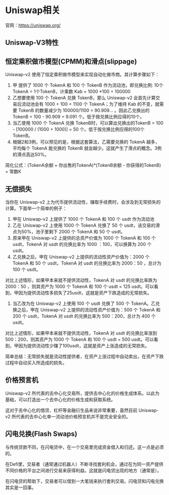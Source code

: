 # Uniswap相关

官网：<https://uniswap.org/>

## Uniswap-V3特性

## 恒定乘积做市模型(CPMM)和滑点(slippage)

Uniswap-v2 使用了恒定乘积做市模型来实现自动化做市商。其计算步骤如下：

1. 甲 提供了 1000 个 TokenA 和 100 个 TokenB 作为流动池，即兑换比例: 10个TokenA = 1个TokenB，计乘数 Kab = 1000 *100 = 100000
2. 乙想要使用 100 个 TokenA 兑换 TokenB，那么 Uniswap-v2 会首先计算交易后流动池会有 1000 + 100 = 1100 个 TokenA；为了维持 Kab 的不变，就需要 TokenB 的数量减少为 100000/1100 = 90.909... 。因此乙兑换出的TokenB = 100 - 90.909 = 9.091 个。低于按兑换比例应得的10个。
3. 当乙使用 1000 个 TokenA 兑换 TokenB时，可以算出兑换出的TokenB = 100 - [100000 / (1000 + 1000)] = 50 个。低于按兑换比例应得的100个TokenB。
4. 根据2和3例，可以预见的是，根据这套算法，乙需要兑换的 TokenA 越多，平均每个 TokenA 能兑换的 TokenB 就会越少。这就产生了滑点的概念。3例的滑点高达50%。

简化公式：(TokenA余额 + 你出售的TokenA)*(TokenB余额 - 你获得的TokenB) = 常数K

## 无偿损失

当你在 Uniswap-v2 上为代币提供流动性，赚取手续费时，会涉及到无常损失的计算。下面举一个简单的例子：

1. 甲在 Uniswap-v2 上提供了 1000 个 TokenA 和 100 个 usdt 作为流动池
2. 乙在 Uniswap-v2 上使用 1000 个 TokenA 兑换了 50 个 usdt，该交易的滑点为50%，池子里剩下 2000 个 TokenA 和 50 个 usdt。
3. 原来甲在 Uniswap-v2 上提供的总资产价值为 1000 个 TokenA 和 100 个 usdt，TokenA 对 usdt 的兑换比率为 1000 ：100，可以换算为 200 个 usdt。
4. 乙兑换之后，甲在 Uniswap-v2 上提供的流动性资产价值为：2000 个 TokenA 和 50 个 usdt，TokenA 对 usdt 的兑换比率为 2000：50 ，总计为 100 个 usdt。

对比上述情形，如果甲本来就不提供流动性，TokenA 对 usdt 的兑换比率跌为2000：50 ，则其资产为 1000 个 TokenA 和 100 个 usdt = 125 usdt。可以看到，甲因为提供流动性多损失了25usdt，这就是资产下跌造成的无常损失。

1. 当乙改为在 Uniswap-v2 上使用 100 个 usdt 兑换了 500 个 TokenA。乙兑换之后，甲在 Uniswap-v2 上提供的流动性资产价值为：500 个 TokenA 和 200 个 usdt，TokenA 对 usdt 的兑换比率为 500：200，总计为 400 个 usdt。

对比上述情形，如果甲本来就不提供流动性，TokenA 对 usdt 的兑换比率涨到500：200，则其资产为 1000 个 TokenA 和 100 个 usdt = 500 usdt。可以看到，甲因为提供流动性少赚了100usdt，这就是资产上涨造成的无常损失。

简单总结：无常损失就是流动性提供者，在资产上涨过程中自动卖出，在资产下跌过程中自动买入所造成的损失。

## 价格预言机

Uniswap-v2 所代表的去中心化交易所，提供去中心化的价格生成体系。以此为基础，可以打造出一个去中心化的价格生成和获取系统。

这对于去中心化的借贷、杠杆等金融衍生品来说非常重要，虽然目前 Uniswap-v2 所代表的去中心化单一流动池价格预言机并不是完全安全的。

## 闪电兑换(Flash Swaps)

与传统贷款不同，在闪电贷中，在一个交易里完成资金借入和归还。这一点是必须的。

在Defi里，交易者（通常通过机器人）不断寻找套利机会，通过在为同一资产提供不同价格的平台之间进行交易来获得利益。这就是闪电贷出现的地方（通常是）。

在闪电贷的帮助下，交易者可以借到一大笔钱来执行套利交易。闪电贷和闪电兑换其实是一回事。

